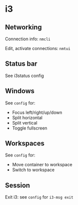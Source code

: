 # i3

## Networking

Connection info: `nmcli`

Edit, activate connections: `nmtui`

## Status bar

See i3status config

## Windows

See `config` for:
- Focus left/right/up/down
- Split horizontal
- Split vertical
- Toggle fullscreen

## Workspaces

See `config` for:
- Move container to workspace
- Switch to workspace

## Session

Exit i3: see `config` for `i3-msg exit`
